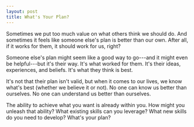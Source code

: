 ```yaml
---
layout: post
title: What's Your Plan?
---
```


Sometimes we put too much value on what others think we should do. And sometimes it feels like someone else's plan is better than our own. After all, if it works for them, it should work for us, right?

Someone else's plan might seem like a good way to go---and it might even be helpful---but it's their way. It's what worked for them. It's their ideas, experiences, and beliefs. It's what they think is best.

It's not that their plan isn't valid, but when it comes to our lives, we know what's best (whether we believe it or not). No one can know us better than ourselves. No one can understand us better than ourselves.

The ability to achieve what you want is already within you. How might you unleash that ability? What existing skills can you leverage? What new skills do you need to develop? What's your plan?